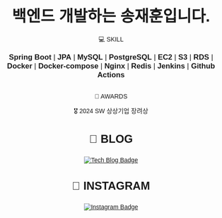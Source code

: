 <div style="max-width: 600px; margin: 0 auto; text-align: center; font-family: Arial, sans-serif;">
    <h2 style="font-size: 2.5em; margin-bottom: 20px;"> 백엔드 개발하는 송재훈입니다.</h2>
    💻 SKILL
    <p style="font-size: 1.2em; margin-bottom: 30px;">
        <strong>Spring Boot</strong> | <strong>JPA</strong> | <strong>MySQL</strong> | 
        <strong>PostgreSQL</strong> | <strong>EC2</strong> | <strong>S3</strong> | 
        <strong>RDS</strong> | <strong>Docker</strong> | <strong>Docker-compose</strong> | 
        <strong>Nginx</strong> | <strong>Redis</strong> | <strong>Jenkins</strong> | <strong>Github Actions</strong>
    </p>
    🥇 AWARDS
    <p>
        🎖️ 2024 SW 상상기업 장려상
    </p>
    <h3 style="font-size: 1.8em;">📖 BLOG</h3>
    <a href="https://velog.io/@dlffpqms4">
        <img src="https://img.shields.io/badge/Tech%20Blog-11B48A?style=flat-square&logo=Velog&logoColor=white&link=https://velog.io/@dlffpqms4" alt="Tech Blog Badge" />
    </a>
    <h3 style="font-size: 1.8em;">📱 INSTAGRAM</h3>
    <a href="https://www.instagram.com/songjj_h/">
    <img src="https://img.shields.io/badge/Instagram-E4405F?style=flat-square&logo=instagram&logoColor=white&link=https://www.instagram.com/songjj_h/" alt="Instagram Badge" />
    </a>
</div>
